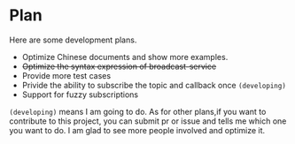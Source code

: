 # Plan

Here are some development plans.

- Optimize Chinese documents and show more examples.
- ~~Optimize the syntax expression of broadcast-service~~
- Provide more test cases
- Privide the ability to subscribe the topic and callback once `(developing)`
- Support for fuzzy subscriptions

`(developing)` means I am going to do. As for other plans,if you want to contribute to this project, you can submit pr or issue and tells me which one you want to do. I am glad to see more people involved and optimize it.